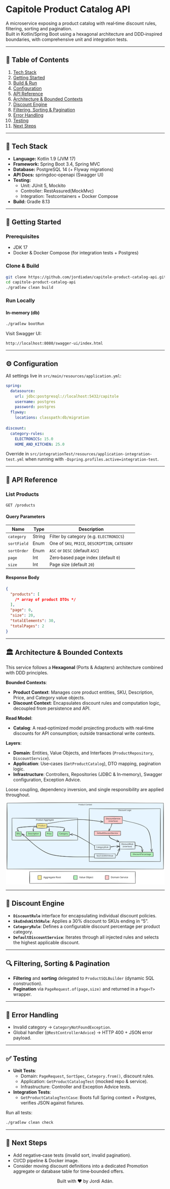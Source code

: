 # Capitole Product Catalog API

A microservice exposing a product catalog with real‑time discount rules, filtering, sorting and pagination.  
Built in Kotlin/Spring Boot using a hexagonal architecture and DDD‐inspired boundaries, with comprehensive unit and
integration tests.

---

## 📝 Table of Contents

1. [Tech Stack](#-tech-stack)
2. [Getting Started](#-getting-started)
3. [Build & Run](#-build--run)
4. [Configuration](#-configuration)
5. [API Reference](#-api-reference)
6. [Architecture & Bounded Contexts](#-architecture--bounded-contexts)
7. [Discount Engine](#-discount-engine)
8. [Filtering, Sorting & Pagination](#-filtering-sorting--pagination)
9. [Error Handling](#-error-handling)
10. [Testing](#-testing)
11. [Next Steps](#-next-steps)

---

## 🔧 Tech Stack

- **Language:** Kotlin 1.9 (JVM 17)
- **Framework:** Spring Boot 3.4, Spring MVC
- **Database:** PostgreSQL 14 (+ Flyway migrations)
- **API Docs:** springdoc‑openapi (Swagger UI)
- **Testing:**
    - Unit: JUnit 5, Mockito
    - Controller: RestAssured(MockMvc)
    - Integration: Testcontainers + Docker Compose
- **Build:** Gradle 8.13

---

## 🚀 Getting Started

### Prerequisites

- JDK 17
- Docker & Docker Compose (for integration tests + Postgres)

### Clone & Build

```bash
git clone https://github.com/jordiadan/capitole-product-catalog-api.git
cd capitole-product-catalog-api
./gradlew clean build
```

### Run Locally

#### In‑memory (db)

```bash
./gradlew bootRun
```

Visit Swagger UI:
```
http://localhost:8080/swagger-ui/index.html
```

---

## ⚙️ Configuration

All settings live in `src/main/resources/application.yml`:

```yaml
spring:
  datasource:
    url: jdbc:postgresql://localhost:5432/capitole
    username: postgres
    password: postgres
  flyway:
    locations: classpath:db/migration

discount:
  category-rules:
    ELECTRONICS: 15.0
    HOME_AND_KITCHEN: 25.0
```

Override in `src/integrationTest/resources/application-integration-test.yml` when running with
`-Dspring.profiles.active=integration-test`.

---

## 📖 API Reference

### List Products

```
GET /products
```

#### Query Parameters

| Name        | Type   | Description                                      |
|-------------|--------|--------------------------------------------------|
| `category`  | String | Filter by category (e.g. `ELECTRONICS`)          |
| `sortField` | Enum   | One of `SKU`, `PRICE`, `DESCRIPTION`, `CATEGORY` |
| `sortOrder` | Enum   | `ASC` or `DESC` (default `ASC`)                  |
| `page`      | Int    | Zero‑based page index (default `0`)              |
| `size`      | Int    | Page size (default `20`)                         |

#### Response Body

```json
{
  "products": [
    /* array of product DTOs */
  ],
  "page": 0,
  "size": 20,
  "totalElements": 30,
  "totalPages": 2
}
```

---

## 🏛 Architecture & Bounded Contexts

This service follows a **Hexagonal** (Ports & Adapters) architecture combined with DDD principles.

**Bounded Contexts**:

- **Product Context**: Manages core product entities, SKU, Description, Price, and Category value objects.
- **Discount Context**: Encapsulates discount rules and computation logic, decoupled from persistence and API.

**Read Model**:

- **Catalog**: A read‑optimized model projecting products with real‑time discounts for API consumption; outside
  transactional write contexts.

**Layers**:

- **Domain**: Entities, Value Objects, and Interfaces (`ProductRepository`, `DiscountService`).
- **Application**: Use‑cases (`GetProductCatalog`), DTO mapping, pagination logic.
- **Infrastructure**: Controllers, Repositories (JDBC & In‑memory), Swagger configuration, Exception Advice.

Loose coupling, dependency inversion, and single responsibility are applied throughout.

![Alt text](docs/products-context-ddd.svg)

---

## 🔢 Discount Engine

- **`DiscountRule`** interface for encapsulating individual discount policies.
- **`SkuEndsWith5Rule`**: Applies a 30% discount to SKUs ending in “5”.
- **`CategoryRule`**: Defines a configurable discount percentage per product category.
- **`DefaultDiscountService`**: Iterates through all injected rules and selects the highest applicable discount.

---

## 🔍 Filtering, Sorting & Pagination

- **Filtering** and **sorting** delegated to `ProductSQLBuilder` (dynamic SQL construction).
- **Pagination** via `PageRequest.of(page,size)` and returned in a `Page<T>` wrapper.

---

## 🚨 Error Handling

- Invalid category → `CategoryNotFoundException`.
- Global handler (`@RestControllerAdvice`) → HTTP 400 + JSON error payload.

---

## ✅ Testing

- **Unit Tests**:
    - Domain: `PageRequest`, `SortSpec`, `Category.from()`, discount rules.
    - Application: `GetProductCatalogTest` (mocked repo & service).
    - Infrastructure: Controller and Exception Advice tests.
- **Integration Tests**:
    - `GetProductCatalogTestCase`: Boots full Spring context + Postgres, verifies JSON against fixtures.

Run all tests:
```bash
./gradlew clean check
```

---

## 🎯 Next Steps

- Add negative‑case tests (invalid sort, invalid pagination).
- CI/CD pipeline & Docker image.
- Consider moving discount definitions into a dedicated Promotion aggregate or database table for time‑bounded offers.

<p align="center">Built with ❤️ by Jordi Adán.</p>

